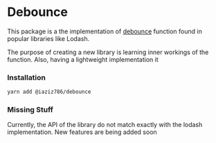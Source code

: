 # Debounce

This package is a the implementation of [debounce][1] function found in popular libraries like Lodash.

The purpose of creating a new library is learning inner workings of the function. Also, having a lightweight implementation it

### Installation

```sh
yarn add @iaziz786/debounce
```

### Missing Stuff

Currently, the API of the library do not match exactly with the lodash implementation. New features are being added soon

[1]: https://lodash.com/docs/4.17.11#debounce
